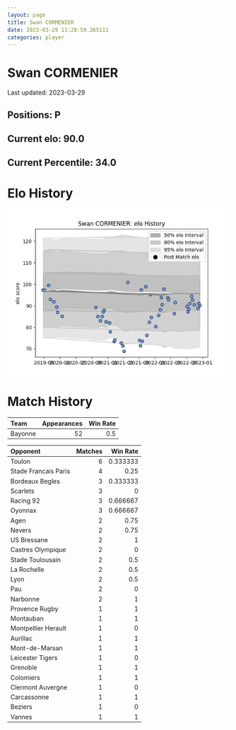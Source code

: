 ```yaml
---  
layout: page  
title: Swan CORMENIER  
date: 2023-03-29 11:28:59.265111  
categories: player  
---
```

# Swan CORMENIER


Last updated: 2023-03-29
## Positions: P

## Current elo: 90.0

## Current Percentile: 34.0

# Elo History


![elo history](history_SwanCORMENIER.png)
# Match History


| Team    |   Appearances |   Win Rate |
|:--------|--------------:|-----------:|
| Bayonne |            52 |        0.5 |

| Opponent             |   Matches |   Win Rate |
|:---------------------|----------:|-----------:|
| Toulon               |         6 |   0.333333 |
| Stade Francais Paris |         4 |   0.25     |
| Bordeaux Begles      |         3 |   0.333333 |
| Scarlets             |         3 |   0        |
| Racing 92            |         3 |   0.666667 |
| Oyonnax              |         3 |   0.666667 |
| Agen                 |         2 |   0.75     |
| Nevers               |         2 |   0.75     |
| US Bressane          |         2 |   1        |
| Castres Olympique    |         2 |   0        |
| Stade Toulousain     |         2 |   0.5      |
| La Rochelle          |         2 |   0.5      |
| Lyon                 |         2 |   0.5      |
| Pau                  |         2 |   0        |
| Narbonne             |         2 |   1        |
| Provence Rugby       |         1 |   1        |
| Montauban            |         1 |   1        |
| Montpellier Herault  |         1 |   0        |
| Aurillac             |         1 |   1        |
| Mont-de-Marsan       |         1 |   1        |
| Leicester Tigers     |         1 |   0        |
| Grenoble             |         1 |   1        |
| Colomiers            |         1 |   1        |
| Clermont Auvergne    |         1 |   0        |
| Carcassonne          |         1 |   1        |
| Beziers              |         1 |   0        |
| Vannes               |         1 |   1        |